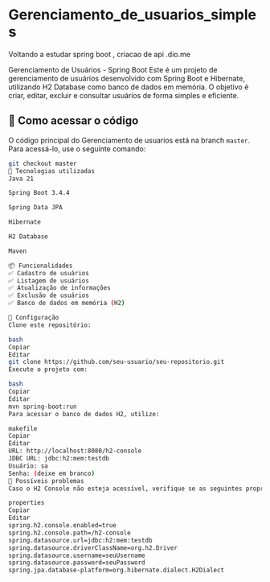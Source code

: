 # Gerenciamento_de_usuarios_simples
Voltando a estudar spring boot , criacao de api .dio.me

Gerenciamento de Usuários - Spring Boot
Este é um projeto de gerenciamento de usuários desenvolvido com Spring Boot e Hibernate, utilizando H2 Database como banco de dados em memória. O objetivo é criar, editar, excluir e consultar usuários de forma simples e eficiente.
## 🚀 Como acessar o código  

O código principal do Gerenciamento de usuarios está na branch `master`. Para acessá-lo, use o seguinte comando:  

```sh
git checkout master
🚀 Tecnologias utilizadas
Java 21

Spring Boot 3.4.4

Spring Data JPA

Hibernate

H2 Database

Maven

📦 Funcionalidades
✅ Cadastro de usuários
✅ Listagem de usuários
✅ Atualização de informações
✅ Exclusão de usuários
✅ Banco de dados em memória (H2)

🔧 Configuração
Clone este repositório:

bash
Copiar
Editar
git clone https://github.com/seu-usuario/seu-repositorio.git
Execute o projeto com:

bash
Copiar
Editar
mvn spring-boot:run
Para acessar o banco de dados H2, utilize:

makefile
Copiar
Editar
URL: http://localhost:8080/h2-console
JDBC URL: jdbc:h2:mem:testdb
Usuário: sa
Senha: (deixe em branco)
🐛 Possíveis problemas
Caso o H2 Console não esteja acessível, verifique se as seguintes propriedades estão configuradas no application.properties:

properties
Copiar
Editar
spring.h2.console.enabled=true
spring.h2.console.path=/h2-console
spring.datasource.url=jdbc:h2:mem:testdb
spring.datasource.driverClassName=org.h2.Driver
spring.datasource.username=seuUsername
spring.datasource.password=seuPassword
spring.jpa.database-platform=org.hibernate.dialect.H2Dialect
